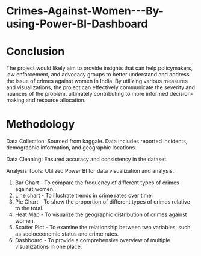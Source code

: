 # Crimes-Against-Women---By-using-Power-BI-Dashboard

# Conclusion
The project would likely aim to provide insights that can help policymakers, law enforcement, and advocacy groups to better understand and address the issue of crimes against women in India. By utilizing various measures and visualizations, the project can effectively communicate the severity and nuances of the problem, ultimately contributing to more informed decision-making and resource allocation.

# Methodology
Data Collection:
Sourced from kaggale.
Data includes reported incidents, demographic information, and geographic locations.

Data Cleaning:
Ensured accuracy and consistency in the dataset.

Analysis Tools: 
Utilized Power BI for data visualization and analysis.

1. Bar Chart - To compare the frequency of different types of crimes against women.
2. Line chart - To illustrate trends in crime rates over time.
3. Pie Chart - To show the proportion of different types of crimes relative to the total.
4. Heat Map - To visualize the geographic distribution of crimes against women.
5. Scatter Plot - To examine the relationship between two variables, such as socioeconomic status and crime rates.
6. Dashboard - To provide a comprehensive overview of multiple visualizations in one place.
